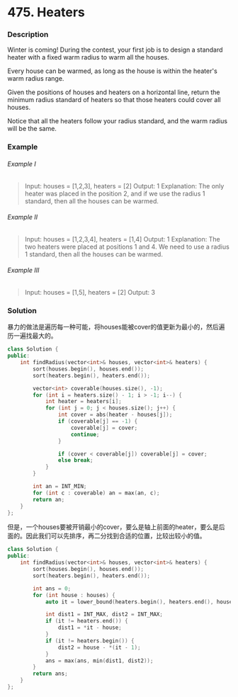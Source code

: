 # 475. Heaters

### Description

Winter is coming! During the contest, your first job is to design a standard heater with a fixed warm radius to warm all the houses.

Every house can be warmed, as long as the house is within the heater's warm radius range. 

Given the positions of houses and heaters on a horizontal line, return the minimum radius standard of heaters so that those heaters could cover all houses.

Notice that all the heaters follow your radius standard, and the warm radius will be the same.

### Example 

###### Example I

> Input: houses = [1,2,3], heaters = [2]
> Output: 1
> Explanation: The only heater was placed in the position 2, and if we use the radius 1 standard, then all the houses can be warmed.

###### Example II

> Input: houses = [1,2,3,4], heaters = [1,4]
> Output: 1
> Explanation: The two heaters were placed at positions 1 and 4. We need to use a radius 1 standard, then all the houses can be warmed.

###### Example III

> Input: houses = [1,5], heaters = [2]
> Output: 3

### Solution

暴力的做法是遍历每一种可能，将houses能被cover的值更新为最小的，然后遍历一遍找最大的。

```c++
class Solution {
public:
    int findRadius(vector<int>& houses, vector<int>& heaters) {
        sort(houses.begin(), houses.end());
        sort(heaters.begin(), heaters.end());

        vector<int> coverable(houses.size(), -1);
        for (int i = heaters.size() - 1; i > -1; i--) {
            int heater = heaters[i];
            for (int j = 0; j < houses.size(); j++) {
                int cover = abs(heater - houses[j]);
                if (coverable[j] == -1) {
                    coverable[j] = cover;
                    continue;
                }

                if (cover < coverable[j]) coverable[j] = cover;
                else break;
            }
        }

        int an = INT_MIN;
        for (int c : coverable) an = max(an, c);
        return an;
    }
};
```

但是，一个houses要被开销最小的cover，要么是轴上前面的heater，要么是后面的。因此我们可以先排序，再二分找到合适的位置，比较出较小的值。

```c++
class Solution {
public:
    int findRadius(vector<int>& houses, vector<int>& heaters) {
        sort(houses.begin(), houses.end());
        sort(heaters.begin(), heaters.end());

        int ans = 0;
        for (int house : houses) {
            auto it = lower_bound(heaters.begin(), heaters.end(), house);

            int dist1 = INT_MAX, dist2 = INT_MAX;
            if (it != heaters.end()) {
                dist1 = *it - house; 
            }
            if (it != heaters.begin()) {
                dist2 = house - *(it - 1); 
            }
            ans = max(ans, min(dist1, dist2));
        }
        return ans;
    }
};
```
